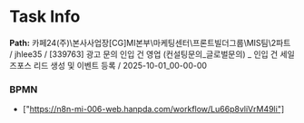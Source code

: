 # Task Info

**Path:** 카페24(주)\본사사업장\[CG]MI본부\마케팅센터\프론트빌더그룹\MIS팀\2파트 / jhlee35 / [339763] 광고 문의 인입 건 영업 (컨설팅문의_글로벌문의) _ 인입 건 세일즈포스 리드 생성 및 이벤트 등록 / 2025-10-01_00-00-00

### BPMN
- ["https://n8n-mi-006-web.hanpda.com/workflow/Lu66p8vliVrM49li"]

